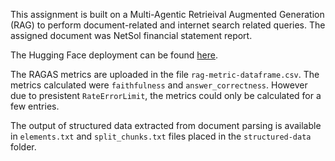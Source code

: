This assignment is built on a Multi-Agentic Retrieival Augmented Generation (RAG) to perform document-related and internet search related queries. The assigned document was NetSol financial statement report. 

The Hugging Face deployment can be found [here](https://huggingface.co/spaces/trident-10/Researcher-RAG/tree/main).

The RAGAS metrics are uploaded in the file `rag-metric-dataframe.csv`. The metrics calculated were `faithfulness` and `answer_correctness`. However due to presistent `RateErrorLimit`, the metrics could only be calculated for a few entries.

The output of structured data extracted from document parsing is available in `elements.txt` and `split_chunks.txt` files placed in the `structured-data` folder. 
